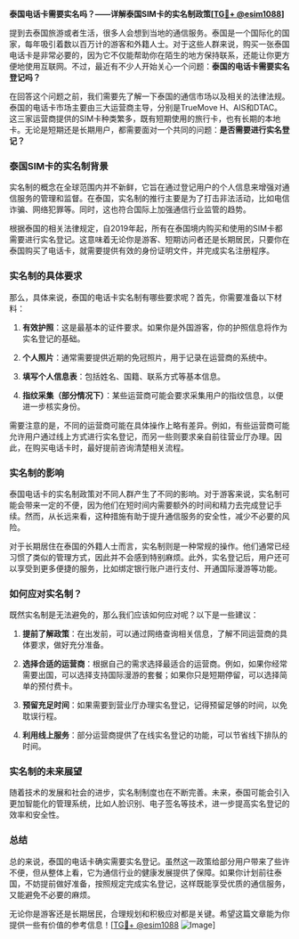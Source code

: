 **泰国电话卡需要实名吗？——详解泰国SIM卡的实名制政策[[TG💪+ @esim1088](https://t.me/s/esim1088)]**

提到去泰国旅游或者生活，很多人会想到当地的通信服务。泰国是一个国际化的国家，每年吸引着数以百万计的游客和外籍人士。对于这些人群来说，购买一张泰国电话卡是非常必要的，因为它不仅能帮助你在陌生的地方保持联系，还能让你更方便地使用互联网。不过，最近有不少人开始关心一个问题：**泰国的电话卡需要实名登记吗？**

在回答这个问题之前，我们需要先了解一下泰国的通信市场以及相关的法律法规。泰国的电话卡市场主要由三大运营商主导，分别是TrueMove H、AIS和DTAC。这三家运营商提供的SIM卡种类繁多，既有短期使用的旅行卡，也有长期的本地卡。无论是短期还是长期用户，都需要面对一个共同的问题：**是否需要进行实名登记？**

### 泰国SIM卡的实名制背景

实名制的概念在全球范围内并不新鲜，它旨在通过登记用户的个人信息来增强对通信服务的管理和监督。在泰国，实名制的推行主要是为了打击非法活动，比如电信诈骗、网络犯罪等。同时，这也符合国际上加强通信行业监管的趋势。

根据泰国的相关法律规定，自2019年起，所有在泰国境内购买和使用的SIM卡都需要进行实名登记。这意味着无论你是游客、短期访问者还是长期居民，只要你在泰国购买了电话卡，就需要提供有效的身份证明文件，并完成实名注册程序。

### 实名制的具体要求

那么，具体来说，泰国的电话卡实名制有哪些要求呢？首先，你需要准备以下材料：

1. **有效护照**：这是最基本的证件要求。如果你是外国游客，你的护照信息将作为实名登记的基础。
   
2. **个人照片**：通常需要提供近期的免冠照片，用于记录在运营商的系统中。

3. **填写个人信息表**：包括姓名、国籍、联系方式等基本信息。

4. **指纹采集（部分情况下）**：某些运营商可能会要求采集用户的指纹信息，以便进一步核实身份。

需要注意的是，不同的运营商可能在具体操作上略有差异。例如，有些运营商可能允许用户通过线上方式进行实名登记，而另一些则要求亲自前往营业厅办理。因此，在购买电话卡时，最好提前咨询清楚相关流程。

### 实名制的影响

泰国电话卡的实名制政策对不同人群产生了不同的影响。对于游客来说，实名制可能会带来一定的不便，因为他们在短时间内需要额外的时间和精力去完成登记手续。然而，从长远来看，这种措施有助于提升通信服务的安全性，减少不必要的风险。

对于长期居住在泰国的外籍人士而言，实名制则是一种常规的操作。他们通常已经习惯了类似的管理方式，因此并不会感到特别麻烦。此外，实名登记后，用户还可以享受到更多便捷的服务，比如绑定银行账户进行支付、开通国际漫游等功能。

### 如何应对实名制？

既然实名制是无法避免的，那么我们应该如何应对呢？以下是一些建议：

1. **提前了解政策**：在出发前，可以通过网络查询相关信息，了解不同运营商的具体要求，做好充分准备。

2. **选择合适的运营商**：根据自己的需求选择最适合的运营商。例如，如果你经常需要出国，可以选择支持国际漫游的套餐；如果你只是短期停留，可以选择简单的预付费卡。

3. **预留充足时间**：如果需要到营业厅办理实名登记，记得预留足够的时间，以免耽误行程。

4. **利用线上服务**：部分运营商提供了在线实名登记的功能，可以节省线下排队的时间。

### 实名制的未来展望

随着技术的发展和社会的进步，实名制制度也在不断完善。未来，泰国可能会引入更加智能化的管理系统，比如人脸识别、电子签名等技术，进一步提高实名登记的效率和安全性。

### 总结

总的来说，泰国的电话卡确实需要实名登记。虽然这一政策给部分用户带来了些许不便，但从整体上看，它为通信行业的健康发展提供了保障。如果你计划前往泰国，不妨提前做好准备，按照规定完成实名登记，这样既能享受优质的通信服务，又能避免不必要的麻烦。

无论你是游客还是长期居民，合理规划和积极应对都是关键。希望这篇文章能为你提供一些有价值的参考信息！[[TG💪+ @esim1088](https://t.me/s/esim1088) ![Image](https://i.postimg.cc/4NQfJmqS/Snipaste-2025-05-13-00-14-12.png)]